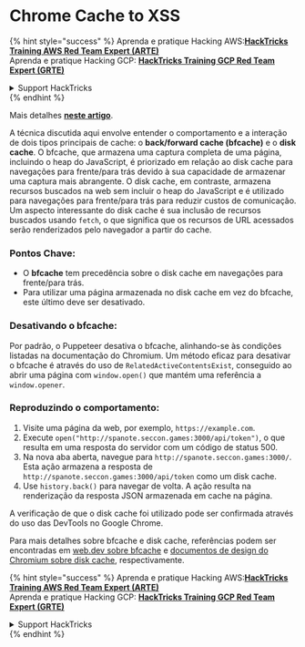 # Chrome Cache to XSS

{% hint style="success" %}
Aprenda e pratique Hacking AWS:<img src="/.gitbook/assets/arte.png" alt="" data-size="line">[**HackTricks Training AWS Red Team Expert (ARTE)**](https://training.hacktricks.xyz/courses/arte)<img src="/.gitbook/assets/arte.png" alt="" data-size="line">\
Aprenda e pratique Hacking GCP: <img src="/.gitbook/assets/grte.png" alt="" data-size="line">[**HackTricks Training GCP Red Team Expert (GRTE)**<img src="/.gitbook/assets/grte.png" alt="" data-size="line">](https://training.hacktricks.xyz/courses/grte)

<details>

<summary>Support HackTricks</summary>

* Confira os [**planos de assinatura**](https://github.com/sponsors/carlospolop)!
* **Junte-se ao** 💬 [**grupo do Discord**](https://discord.gg/hRep4RUj7f) ou ao [**grupo do telegram**](https://t.me/peass) ou **siga**-nos no **Twitter** 🐦 [**@hacktricks\_live**](https://twitter.com/hacktricks\_live)**.**
* **Compartilhe truques de hacking enviando PRs para o** [**HackTricks**](https://github.com/carlospolop/hacktricks) e [**HackTricks Cloud**](https://github.com/carlospolop/hacktricks-cloud) repositórios do github.

</details>
{% endhint %}

Mais detalhes [**neste artigo**](https://blog.arkark.dev/2022/11/18/seccon-en/#web-spanote).

A técnica discutida aqui envolve entender o comportamento e a interação de dois tipos principais de cache: o **back/forward cache (bfcache)** e o **disk cache**. O bfcache, que armazena uma captura completa de uma página, incluindo o heap do JavaScript, é priorizado em relação ao disk cache para navegações para frente/para trás devido à sua capacidade de armazenar uma captura mais abrangente. O disk cache, em contraste, armazena recursos buscados na web sem incluir o heap do JavaScript e é utilizado para navegações para frente/para trás para reduzir custos de comunicação. Um aspecto interessante do disk cache é sua inclusão de recursos buscados usando `fetch`, o que significa que os recursos de URL acessados serão renderizados pelo navegador a partir do cache.

### Pontos Chave:

- O **bfcache** tem precedência sobre o disk cache em navegações para frente/para trás.
- Para utilizar uma página armazenada no disk cache em vez do bfcache, este último deve ser desativado.

### Desativando o bfcache:

Por padrão, o Puppeteer desativa o bfcache, alinhando-se às condições listadas na documentação do Chromium. Um método eficaz para desativar o bfcache é através do uso de `RelatedActiveContentsExist`, conseguido ao abrir uma página com `window.open()` que mantém uma referência a `window.opener`.

### Reproduzindo o comportamento:

1. Visite uma página da web, por exemplo, `https://example.com`.
2. Execute `open("http://spanote.seccon.games:3000/api/token")`, o que resulta em uma resposta do servidor com um código de status 500.
3. Na nova aba aberta, navegue para `http://spanote.seccon.games:3000/`. Esta ação armazena a resposta de `http://spanote.seccon.games:3000/api/token` como um disk cache.
4. Use `history.back()` para navegar de volta. A ação resulta na renderização da resposta JSON armazenada em cache na página.

A verificação de que o disk cache foi utilizado pode ser confirmada através do uso das DevTools no Google Chrome.

Para mais detalhes sobre bfcache e disk cache, referências podem ser encontradas em [web.dev sobre bfcache](https://web.dev/i18n/en/bfcache/) e [documentos de design do Chromium sobre disk cache](https://www.chromium.org/developers/design-documents/network-stack/disk-cache/), respectivamente.


{% hint style="success" %}
Aprenda e pratique Hacking AWS:<img src="/.gitbook/assets/arte.png" alt="" data-size="line">[**HackTricks Training AWS Red Team Expert (ARTE)**](https://training.hacktricks.xyz/courses/arte)<img src="/.gitbook/assets/arte.png" alt="" data-size="line">\
Aprenda e pratique Hacking GCP: <img src="/.gitbook/assets/grte.png" alt="" data-size="line">[**HackTricks Training GCP Red Team Expert (GRTE)**<img src="/.gitbook/assets/grte.png" alt="" data-size="line">](https://training.hacktricks.xyz/courses/grte)

<details>

<summary>Support HackTricks</summary>

* Confira os [**planos de assinatura**](https://github.com/sponsors/carlospolop)!
* **Junte-se ao** 💬 [**grupo do Discord**](https://discord.gg/hRep4RUj7f) ou ao [**grupo do telegram**](https://t.me/peass) ou **siga**-nos no **Twitter** 🐦 [**@hacktricks\_live**](https://twitter.com/hacktricks\_live)**.**
* **Compartilhe truques de hacking enviando PRs para o** [**HackTricks**](https://github.com/carlospolop/hacktricks) e [**HackTricks Cloud**](https://github.com/carlospolop/hacktricks-cloud) repositórios do github.

</details>
{% endhint %}
